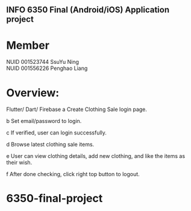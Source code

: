 ## INFO 6350 Final (Android/iOS) Application project
# Member
NUID 001523744 SsuYu Ning <br />
NUID 001556226 Penghao Liang <br />
# Overview:
Flutter/ Dart/ Firebase
a  Create Clothing Sale login page. 

b  Set email/password to login.

c If verified, user can login successfully.

d Browse latest clothing sale items. 

e User can view clothing details, add new clothing, and like the items as their wish.

f After done checking, click right top button to logout.

# 6350-final-project
